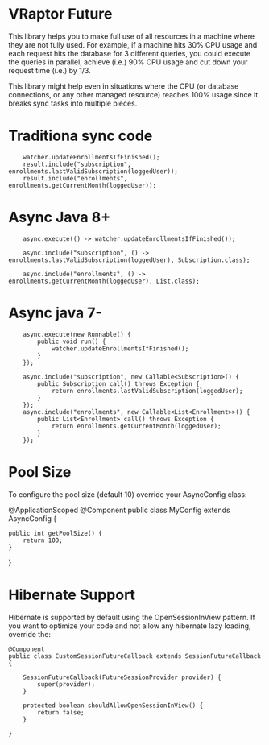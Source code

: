 VRaptor Future
==============

This library helps you to make full use of all resources in a machine where they are not fully used.
For example, if a machine hits 30% CPU usage and each request hits the database for 3 different queries,
you could execute the queries in parallel, achieve (i.e.) 90% CPU usage and cut down your request time (i.e.) by 1/3.

This library might help even in situations where the CPU (or database connections, or any other managed resource)
reaches 100% usage since it breaks sync tasks into multiple pieces.


Traditiona sync code
=========

		watcher.updateEnrollmentsIfFinished();
		result.include("subscription", enrollments.lastValidSubscription(loggedUser));
		result.include("enrollments", enrollments.getCurrentMonth(loggedUser));


Async Java 8+
=============


		async.execute(() -> watcher.updateEnrollmentsIfFinished());
		
		async.include("subscription", () -> enrollments.lastValidSubscription(loggedUser), Subscription.class);
		
		async.include("enrollments", () -> enrollments.getCurrentMonth(loggedUser), List.class);


Async java 7-	
=============	

		async.execute(new Runnable() {
			public void run() {
				watcher.updateEnrollmentsIfFinished();
			}
		});
		
		async.include("subscription", new Callable<Subscription>() {
			public Subscription call() throws Exception {
				return enrollments.lastValidSubscription(loggedUser);
			}
		});
		async.include("enrollments", new Callable<List<Enrollment>>() {
			public List<Enrollment> call() throws Exception {
				return enrollments.getCurrentMonth(loggedUser);
			}
		});

		
Pool Size
=================

To configure the pool size (default 10) override your AsyncConfig class:

@ApplicationScoped
@Component
public class MyConfig extends AsyncConfig {

	public int getPoolSize() {
		return 100;
	}

}


Hibernate Support
=================

Hibernate is supported by default using the OpenSessionInView pattern. If you want to optimize your code and
not allow any hibernate lazy loading, override the:

	@Component
	public class CustomSessionFutureCallback extends SessionFutureCallback {
	
		SessionFutureCallback(FutureSessionProvider provider) {
			super(provider);
		}
	
		protected boolean shouldAllowOpenSessionInView() {
			return false;
		}
	
	}
